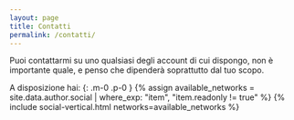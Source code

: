 ```yaml
---
layout: page
title: Contatti
permalink: /contatti/
---
```


Puoi contattarmi su uno qualsiasi degli account di cui dispongo, non è importante quale, e penso che dipenderà soprattutto dal tuo scopo.

A disposizione hai:
{: .m-0 .p-0 }
{% assign available_networks = site.data.author.social | where_exp: "item", "item.readonly != true" %}
{% include social-vertical.html networks=available_networks %}
